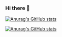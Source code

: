 ### Hi there 👋

[![Anurag's GitHub stats](https://github-readme-stats.vercel.app/api?username=aerweka&show_icons=true&border_radius=15&layout=compact)](https://github.com/anuraghazra/github-readme-stats)

[![Anurag's GitHub stats](https://github-readme-stats.vercel.app/api/top-langs?username=aerweka&show_icons=true&border_radius=15&layout=compact)](https://github.com/anuraghazra/github-readme-stats)


<!--
**aerweka/aerweka** is a ✨ _special_ ✨ repository because its `README.md` (this file) appears on your GitHub profile.

Here are some ideas to get you started:

- 🔭 I’m currently working on ...
- 🌱 I’m currently learning ...
- 👯 I’m looking to collaborate on ...
- 🤔 I’m looking for help with ...
- 💬 Ask me about ...
- 📫 How to reach me: ...
- 😄 Pronouns: ...
- ⚡ Fun fact: ...
-->
